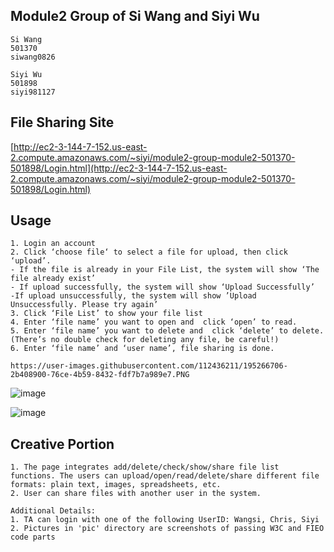 ## ****Module2 Group of Si Wang and Siyi Wu****

```
Si Wang
501370
siwang0826
```
```
Siyi Wu
501898
siyi981127
```

 ## File Sharing Site

[http://ec2-3-144-7-152.us-east-2.compute.amazonaws.com/~siyi/module2-group-module2-501370-501898/Login.html](http://ec2-3-144-7-152.us-east-2.compute.amazonaws.com/~siyi/module2-group-module2-501370-501898/Login.html)

 ## Usage
```
1. Login an account
2. Click ‘choose file‘ to select a file for upload, then click ‘upload’.
- If the file is already in your File List, the system will show ‘The file already exist’
- If upload successfully, the system will show ‘Upload Successfully’
-If upload unsuccessfully, the system will show ’Upload Unsuccessfully. Please try again’
3. Click ‘File List’ to show your file list
4. Enter ‘file name’ you want to open and  click ‘open’ to read.
5. Enter ‘file name’ you want to delete and  click ‘delete’ to delete.(There’s no double check for deleting any file, be careful!)
6. Enter ‘file name’ and ‘user name’, file sharing is done.

https://user-images.githubusercontent.com/112436211/195266706-2b408900-76ce-4b59-8432-fdf7b7a989e7.PNG
```
![image](https://user-images.githubusercontent.com/112436211/195267225-fd742252-a884-419a-aefc-edd17d544d60.jpg)


![image](https://user-images.githubusercontent.com/112436211/195267557-2f76a4d9-b617-4cb7-a53e-f4583f4e50b2.jpg)


## Creative Portion
```
1. The page integrates add/delete/check/show/share file list functions. The users can upload/open/read/delete/share different file formats: plain text, images, spreadsheets, etc.
2. User can share files with another user in the system.
```
```
Additional Details:
1. TA can login with one of the following UserID: Wangsi, Chris, Siyi
2. Pictures in 'pic' directory are screenshots of passing W3C and FIEO code parts
```
